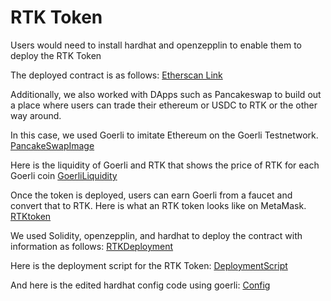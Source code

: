 # RTK Token

Users would need to install hardhat and openzepplin to enable them to deploy the RTK Token

The deployed contract is as follows:
[Etherscan Link](https://goerli.etherscan.io/address/0xFc81527762b47819ebD33A89bA31635058E61Ff9)

Additionally, we also worked with DApps such as Pancakeswap to build out a place where users can trade their ethereum or USDC to RTK or the other way around. 

In this case, we used Goerli to imitate Ethereum on the Goerli Testnetwork.
[PancakeSwapImage]([LiquidityPanacakeSwap.PNG](https://github.com/mr-alex-leonov/Recycle-to-Earn/blob/Ritvik/LiquidityPanacakeSwap.PNG))

Here is the liquidity of Goerli and RTK that shows the price of RTK for each Goerli coin
[GoerliLiquidity](C:/Users/ritvi/Downloads/LiquidityPanacakeSwap.png)

Once the token is deployed, users can earn Goerli from a faucet and convert that to RTK. Here is what an RTK token looks like on MetaMask.
[RTKtoken](C:/Users/ritvi/Downloads/RTKtoken.png)

We used Solidity, openzepplin, and hardhat to deploy the contract with information as follows:
[RTKDeployment](C:/Users/ritvi/Downloads/RTKDeployment.png)

Here is the deployment script for the RTK Token:
[DeploymentScript](C:/Users/ritvi/Downloads/DeploymentScript.png)

And here is the edited hardhat config code using goerli:
[Config](C:/Users/ritvi/Downloads/ConfigFile.png)
